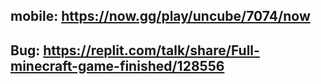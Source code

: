 mobile: https://now.gg/play/uncube/7074/now
--------------------------------------
Bug: https://replit.com/talk/share/Full-minecraft-game-finished/128556
--------------------------------------
